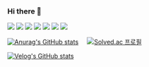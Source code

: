 ### Hi there 👋

<!--
**ms1011/ms1011** is a ✨ _special_ ✨ repository because its `README.md` (this file) appears on your GitHub profile.

Here are some ideas to get you started:

- 🔭 I’m currently working on ...
- 🌱 I’m currently learning ...
- 👯 I’m looking to collaborate on ...
- 🤔 I’m looking for help with ...
- 💬 Ask me about ...
- 📫 How to reach me: ...
- 😄 Pronouns: ...
- ⚡ Fun fact: ...
-->

<img src="https://img.shields.io/badge/java-FF3670?style=for-the-badge&logo=java&logoColor=white"> <img src="https://img.shields.io/badge/spring-00e600?style=for-the-badge&logo=spring&logoColor=white"> <img src="https://img.shields.io/badge/mariaDB-003545?style=for-the-badge&logo=mariaDB&logoColor=white"> <img src="https://img.shields.io/badge/git-F05032?style=for-the-badge&logo=git&logoColor=white"> <img src="https://img.shields.io/badge/github-181717?style=for-the-badge&logo=github&logoColor=white"> <img src="https://img.shields.io/badge/ubuntu-E95420?style=for-the-badge&logo=ubuntu&logoColor=white"> <img src="https://img.shields.io/badge/salesforce-00A1E0?style=for-the-badge&logo=salesforce&logoColor=white">

[![Anurag's GitHub stats](https://github-readme-stats.vercel.app/api?username=ms1011)](https://github.com/ms1011/github-readme-stats) &nbsp;&nbsp;&nbsp;&nbsp;[![Solved.ac
프로필](http://mazassumnida.wtf/api/generate_badge?boj=ms1011)](https://solved.ac/ms1011)

[![Velog's GitHub stats](https://velog-readme-stats.vercel.app/api?name=devtable)](https://velog.io/@devtable)
